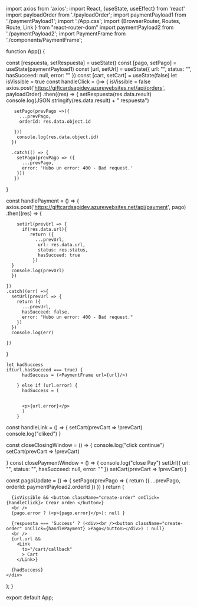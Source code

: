 import axios from 'axios';
import React, {useState, useEffect} from 'react'
import payloadOrder from './payloadOrder';
import paymentPayload1 from './paymentPayload1';
import './App.css';
import {BrowserRouter, Routes, Route, Link } from "react-router-dom"
import paymentPayload2 from './paymentPayload2';
import PaymentFrame from './components/PaymentFrame';

function App() {
 
  const [respuesta, setRespuesta] = useState()
  const [pago, setPago] = useState(paymentPayload1)
  const [url, setUrl] = useState({
    url: "",
    status: "",
    hasSucceed: null,
    error: ""
  })
  const [cart, setCart] = useState(false)
  let isVissible = true
  const handleClick = ()=> {
    isVissible = false
  axios.post('https://giftcardsapidev.azurewebsites.net/api/orders', payloadOrder)
      .then((res) => {
        setRespuesta(res.data.result)
        console.log(JSON.stringify(res.data.result) + " respuesta")
     
       setPago(prevPago =>({
         ...prevPago,
         orderId: res.data.object.id

       }))
        console.log(res.data.object.id)
      })
     
      .catch(() => {
        setPago(prevPago => ({
          ...prevPago,
          error: 'Hubo un error: 400 - Bad request.'
        }))
       })
  }
  
  const handlePayment = () => {
      axios.post('https://giftcardsapidev.azurewebsites.net/api/payment', pago)
      .then((res) => {
       
        setUrl(prevUrl => {
          if(res.data.url){ 
             return ({
               ...prevUrl,
                url: res.data.url,
                status: res.status,
                hasSucceed: true
              })
      } 
      console.log(prevUrl)
      })
      
    })
    .catch((err) =>{
      setUrl(prevUrl => {
        return ({
          ...prevUrl,
          hasSucceed: false,
          error: "Hubo un error: 400 - Bad request."
        })
      })
      console.log(err)
      
    })
  }

    let hadSuccess
    if(url.hasSucceed === true) {
          hadSuccess = (<PaymentFrame url={url}/>)
         
        } else if (url.error) {
          hadSuccess = (
            

          <p>{url.error}</p>
          )
        }
  
  const handleLink = () => {
    setCart(prevCart => !prevCart)
    console.log("cliked")
  }

  const closeClosingWindow = () => {
    console.log("click continue")
    setCart(prevCart => !prevCart)

  }
  const closePaymentWindow = () => {
    console.log("close Pay")
    setUrl({
      url: "",
    status: "",
    hasSucceed: null,
    error: ""
    })
    setCart(prevCart => !prevCart)
  }

  const pagoUpdate = () => {
    setPago(prevPago => {
      return ({
        ...prevPago,
        orderId: paymentPayload2.orderId
      })
    })
  }
  return (
    <div className="App">
    
      {isVissible && <button className="create-order" onClick={handleClick}> Crear orden </button>}
      <br />
      {pago.error ? (<p>{pago.error}</p>): null }
      
      {respuesta === 'Success' ? (<div><br /><button className="create-order" onClick={handlePayment} >Pago</button></div>) : null}
      <br />
      {url.url && 
        <Link 
          to="/cart/callback"
          > Cart
        </Link>}
      
      {hadSuccess}  
    </div>
  );
}

export default App;
